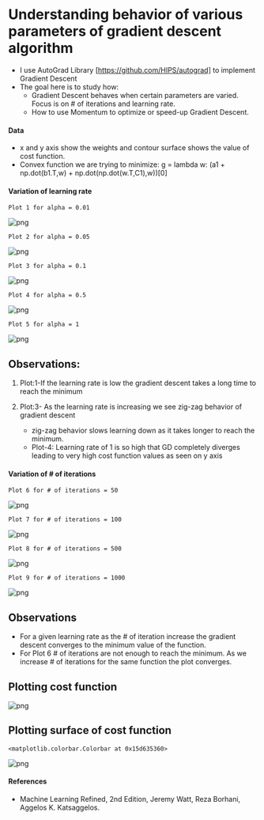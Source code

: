 # Understanding behavior of various parameters of gradient descent algorithm
- I use AutoGrad Library [https://github.com/HIPS/autograd] to implement Gradient Descent
- The goal here is to study how:
    - Gradient Descent behaves when certain parameters are varied. Focus is on # of iterations and learning rate.
    - How to use Momentum to optimize or speed-up Gradient Descent.

#### Data
- x and y axis show the weights and contour surface shows the value of cost function.
- Convex function we are trying to minimize: g = lambda w: (a1 + np.dot(b1.T,w) + np.dot(np.dot(w.T,C1),w))[0]

#### Variation of learning rate

    Plot 1 for alpha = 0.01



    
![png](Gradient_Descent_files/Gradient_Descent_5_1.png)
    


    Plot 2 for alpha = 0.05



    
![png](Gradient_Descent_files/Gradient_Descent_5_3.png)
    


    Plot 3 for alpha = 0.1



    
![png](Gradient_Descent_files/Gradient_Descent_5_5.png)
    


    Plot 4 for alpha = 0.5



    
![png](Gradient_Descent_files/Gradient_Descent_5_7.png)
    


    Plot 5 for alpha = 1



    
![png](Gradient_Descent_files/Gradient_Descent_5_9.png)
    


## Observations:
1. Plot:1-If the learning rate is low the gradient descent takes a long time to reach the minimum <br>

2. Plot:3- As the learning rate is increasing we see zig-zag behavior of gradient descent 
    - zig-zag behavior slows learning down as it takes longer to reach the minimum. 
    - Plot-4: Learning rate of 1 is so high that GD completely diverges leading to very high cost function values as seen on y axis  <br>

#### Variation of # of iterations

    Plot 6 for # of iterations = 50



    
![png](Gradient_Descent_files/Gradient_Descent_8_1.png)
    


    Plot 7 for # of iterations = 100



    
![png](Gradient_Descent_files/Gradient_Descent_8_3.png)
    


    Plot 8 for # of iterations = 500



    
![png](Gradient_Descent_files/Gradient_Descent_8_5.png)
    


    Plot 9 for # of iterations = 1000



    
![png](Gradient_Descent_files/Gradient_Descent_8_7.png)
    


## Observations
- For a given learning rate as the # of iteration increase the gradient descent converges to the minimum value of the function.
- For Plot 6 # of iterations are not enough to reach the minimum. As we increase # of iterations for the same function the plot converges. 


## Plotting cost function


    
![png](Gradient_Descent_files/Gradient_Descent_11_0.png)
    


## Plotting surface of cost function




    <matplotlib.colorbar.Colorbar at 0x15d635360>




    
![png](Gradient_Descent_files/Gradient_Descent_13_1.png)
    


#### References
- Machine Learning Refined, 2nd Edition, Jeremy Watt, Reza Borhani, Aggelos K. Katsaggelos.

